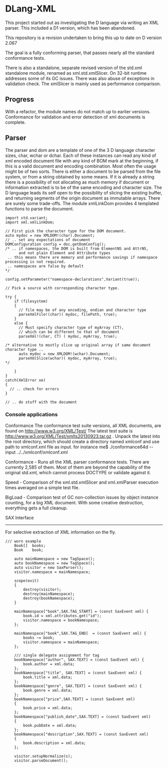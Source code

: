 DLang-XML
=========

This project started out as investigating the D language via writing an XML parser. This included a D1 version, which has been abandoned.

This repository is a revision undertaken to bring this up to date on D version 2.067

The goal is a fully conforming parser, that passes nearly all the standard conformance tests.

There is also a standalone, separate revised version of the std.xml standalone module, renamed as xml.std.xmlSlicer.
On 32-bit runtime addresses some of its GC issues. There was also abuse of exceptions in validation check.
The xmlSlicer is mainly used as performance comparison.

Progress
--------
With a refactor, the module names do not match up to earlier versions. Conformance for validation and error detection of xml documents is complete.

Parser
------
The parser and dom are a template of one of the 3 D language character sizes, char, wchar or dchar. Each of these instances can read any kind of xml encoded document file with any kind of BOM mark at the beginning, if this is a valid document and encoding combination. Most often the usage might be of two sorts.  There is either a document to be parsed from the file system, or from a string obtained by some means. If it is already a string there is a possibility of not allocating as much memory if document or information extracted is to be of the same encoding and character size. The D language leads its self open to the possibility of slicing the existing buffer, and returning segments of the origin document as immutable arrays. There are surely some trade-offs. The module xmlLinkDom provides 4 templated functions to parse the document.
```
import std.variant;
import xml.xmlLinkDom;

// First pick the character type for the DOM document.
auto mydoc = new XMLDOM!(char).Document;
// .. set any expectations of document
DOMConfiguration config = doc.getDomConfig();
/* .. if namespaces, the DOM is built from ElementNS and AttrNS, 
      and not plain Element and Attribute types
 .. this means there are memory and performance savings if namespace processing is not required. 
 .. namespaces are false by default 
*/
 
config.setParameter("namespace-declarations",Variant(true));

// Pick a source with corresponding character type.

try {
    if (filesystem)
    {
      // file may be of any encoding, endian and character type
      parseXmlFile!(char)( mydoc, filePath, true); 
    }
    else {
      // Must specify character type of myArray (CT), 
      // which can be different to that of document
      parseXml!(char, CT) ( mydoc, myArray, true);
      
/* alternative to mostly slice up original array if same document character type ..
      auto mydoc = new XMLDOM!(wchar).Document;
      parseXmlSlice(wchar)( mydoc, myArray, true);
*/

    }
}
catch(XmlError xe)
{
  // .. check for errors
}

// .. do stuff with the document
```

### Console applications
Conformance The conformance test suite versions, all XML documents, are found on http://www.w3.org/XML/Test/
The latest test suite is http://www.w3.org/XML/Test/xmlts20130923.tar.gz .
Unpack the latest into the root directory, which should create a directory named xmlconf and use path to xmlconf.xml file as input.
for instance me$ ./conformance64d --input ../../xmlconf/xmlconf.xml

Conformance - Runs all the XML parser conformance tests. There are currently 2,585 of them. Most of them are beyond the capability of the original std.xml, which cannot process DOCTYPE or validate against it.

Speed - Comparison of the xml.std.xmlSlicer and xml.xmlParser execution times averaged on a simple test file.

BigLoad - Comparison test of GC non-collection issues by object instance counting, for a big XML document. With some creative destruction, everything gets a full cleanup.


SAX Interface
_____________
For selective extraction of XML information on the fly.
```
/// worn example
    Book[]  books;
	Book	book;
	
	auto mainNamespace = new TagSpace(); 
	auto bookNamespace = new TagSpace();
	auto visitor = new SaxParser();	
	visitor.namespace = mainNamespace;

	scope(exit)
	{
		destroy(visitor);
		destroy(mainNamespace);
		destroy(bookNamespace);
	}

	mainNamespace["book",SAX.TAG_START] = (const SaxEvent xml) {
		book.id = xml.attributes.get("id");
		visitor.namespace = bookNamespace;
	};

	mainNamespace["book",SAX.TAG_END]  = (const SaxEvent xml) {
		books ~= book;
		visitor.namespace = mainNamespace;
	};

	/// single delegate assignment for tag
	bookNamespace["author", SAX.TEXT] = (const SaxEvent xml) {
		book.author = xml.data;
	};
	bookNamespace["title", SAX.TEXT] = (const SaxEvent xml) {
		book.title = xml.data;
	};
	bookNamespace["genre", SAX.TEXT] = (const SaxEvent xml) {
		book.genre = xml.data;
	};
	bookNamespace["price",SAX.TEXT] = (const SaxEvent xml)
	{
		book.price = xml.data;
	};
	bookNamespace["publish_date",SAX.TEXT] = (const SaxEvent xml)
	{
		book.pubDate = xml.data;
	};
	bookNamespace["description",SAX.TEXT] = (const SaxEvent xml)
	{
		book.description = xml.data;
	};

	visitor.setupNormalize(s);
	visitor.parseDocument();
	
```


